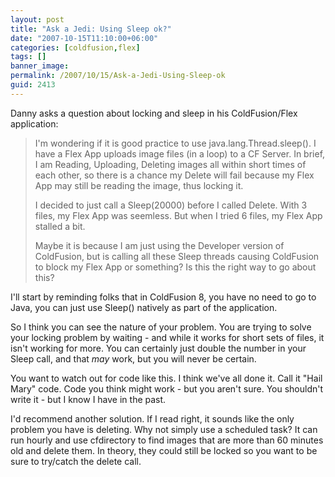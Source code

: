 ```yaml
---
layout: post
title: "Ask a Jedi: Using Sleep ok?"
date: "2007-10-15T11:10:00+06:00"
categories: [coldfusion,flex]
tags: []
banner_image: 
permalink: /2007/10/15/Ask-a-Jedi-Using-Sleep-ok
guid: 2413
---
```


Danny asks a question about locking and sleep in his ColdFusion/Flex application:

<blockquote>
I'm wondering if it is good practice to use java.lang.Thread.sleep().  I have a Flex App uploads image files (in a loop) to a CF Server.  In brief, I am Reading, Uploading, Deleting images all within short times of each other, so there is a chance my Delete will fail because my
Flex App may still be reading the image, thus locking it.

I decided to just call a Sleep(20000) before I called Delete.  With 3 files, my Flex App was seemless.  But when I tried 6 files, my Flex App stalled a bit.

Maybe it is because I am just using the Developer version of ColdFusion, but is calling all these Sleep threads causing ColdFusion to block my Flex App or something?  Is this the right way to go about this?
</blockquote>

I'll start by reminding folks that in ColdFusion 8, you have no need to go to Java, you can just use Sleep() natively as part of the application.

So I think you can see the nature of your problem. You are trying to solve your locking problem by waiting - and while it works for short sets of files, it isn't working for more. You can certainly just double the number in your Sleep call, and that <i>may</i> work, but you will never be certain.

You want to watch out for code like this. I think we've all done it. Call it "Hail Mary" code. Code you think might work - but you aren't sure. You shouldn't write it - but I know I have in the past. 

I'd recommend another solution. If I read right, it sounds like the only problem you have is deleting. Why not simply use a scheduled task? It can run hourly and use cfdirectory to find images that are more than 60 minutes old and delete them. In theory, they could still be locked so you want to be sure to try/catch the delete call.